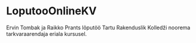 # LoputooOnlineKV
Ervin Tombak ja Raikko Prants lõputöö Tartu Rakenduslik Kolledži noorema tarkvaraarendaja eriala kursusel.
